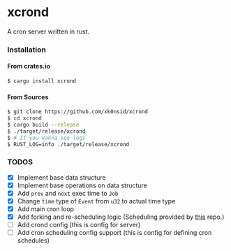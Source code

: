 xcrond
=======

A cron server written in rust.


### Installation

#### From crates.io
```sh
$ cargo install xcrond
```

#### From Sources
```sh
$ git clone https://github.com/xk0nsid/xcrond
$ cd xcrond
$ cargo build --release
$ ./target/release/xcrond
$ # If you wanna see logs
$ RUST_LOG=info ./target/release/xcrond
```

### TODOS
- [x] Implement base data structure
- [x] Implement base operations on data structure
- [x] Add `prev` and `next` exec time to `Job`
- [x] Change `time` type of `Event` from `u32` to actual time type
- [x] Add main cron loop
- [x] Add forking and re-scheduling logic (Scheduling provided by [this](https://github.com/xk0nsid/cron) repo.)
- [ ] Add crond config (this is config for server)
- [ ] Add cron scheduling config support (this is config for defining cron schedules)
